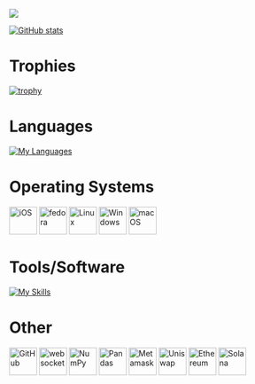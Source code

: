 [![](https://komarev.com/ghpvc/?username=devappl-codes&color=000000)](https://github.com/devappl?tab=repositories)

[![GitHub stats](https://github-readme-stats.vercel.app/api?username=devappl-codes&show_icons=true&theme=great-gatsby)](https://github.com/devappl-codes?tab=repositories)

# Trophies
[![trophy](https://github-profile-trophy.vercel.app/?username=devappl-codes&theme=onedark)](https://github.com/ryo-ma/github-profile-trophy)

# Languages
[![My Languages](https://skillicons.dev/icons?i=cpp,css,py,rust,html,bash,lua,sql,pytorchmarkdown&theme=dark)](https://skillicons.dev)

# Operating Systems
<div >
	<img width="50" src="https://raw.githubusercontent.com/marwin1991/profile-technology-icons/refs/heads/main/icons/ios.png" alt="iOS" title="iOS"/>
	<img width="50" src="https://raw.githubusercontent.com/marwin1991/profile-technology-icons/refs/heads/main/icons/fedora.png" alt="fedora" title="fedora"/>
	<img width="50" src="https://raw.githubusercontent.com/marwin1991/profile-technology-icons/refs/heads/main/icons/linux.png" alt="Linux" title="Linux"/>
	<img width="50" src="https://raw.githubusercontent.com/marwin1991/profile-technology-icons/refs/heads/main/icons/windows.png" alt="Windows" title="Windows"/>
	<img width="50" src="https://raw.githubusercontent.com/marwin1991/profile-technology-icons/refs/heads/main/icons/macos.png" alt="macOS" title="macOS"/>
</div>

# Tools/Software
[![My Skills](https://skillicons.dev/icons?i=github,robloxstudio,godot,vscode,replit,photoshop,discord,flask,tensorflow,flask,selenium,sqlite,replit,raspberrypi&theme=dark)](https://skillicons.dev)

# Other
<div>
    <img width="50" src="https://raw.githubusercontent.com/marwin1991/profile-technology-icons/refs/heads/main/icons/github.png" alt="GitHub" title="GitHub"/>
    <img width="50" src="https://raw.githubusercontent.com/marwin1991/profile-technology-icons/refs/heads/main/icons/websocket.png" alt="websocket" title="websocket"/>
    <img width="50" src="https://raw.githubusercontent.com/marwin1991/profile-technology-icons/refs/heads/main/icons/numpy.png" alt="NumPy" title="NumPy"/>
    <img width="50" src="https://raw.githubusercontent.com/marwin1991/profile-technology-icons/refs/heads/main/icons/pandas.png" alt="Pandas" title="Pandas"/>
    <img width="50" src="https://raw.githubusercontent.com/marwin1991/profile-technology-icons/refs/heads/main/icons/metamask.png" alt="Metamask" title="Metamask"/>
    <img width="50" src="https://raw.githubusercontent.com/marwin1991/profile-technology-icons/refs/heads/main/icons/uniswap.png" alt="Uniswap" title="Uniswap"/>
    <img width="50" src="https://raw.githubusercontent.com/marwin1991/profile-technology-icons/refs/heads/main/icons/ethereum.png" alt="Ethereum" title="Ethereum"/>
    <img width="50" src="https://raw.githubusercontent.com/marwin1991/profile-technology-icons/refs/heads/main/icons/solana.png" alt="Solana" title="Solana"/>
</div>
